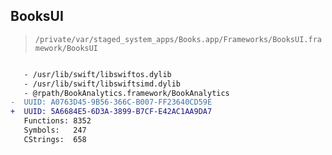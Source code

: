 ## BooksUI

> `/private/var/staged_system_apps/Books.app/Frameworks/BooksUI.framework/BooksUI`

```diff

   - /usr/lib/swift/libswiftos.dylib
   - /usr/lib/swift/libswiftsimd.dylib
   - @rpath/BookAnalytics.framework/BookAnalytics
-  UUID: A0763D45-9B56-366C-B007-FF23640CD59E
+  UUID: 5A6684E5-6D3A-3899-B7CF-E42AC1AA9DA7
   Functions: 8352
   Symbols:   247
   CStrings:  658

```
